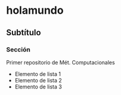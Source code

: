 # holamundo
## Subtítulo
### Sección

Primer repositorio de Mét. Computacionales

* Elemento de lista 1
* Elemento de lista 2
* Elemento de lista 3
